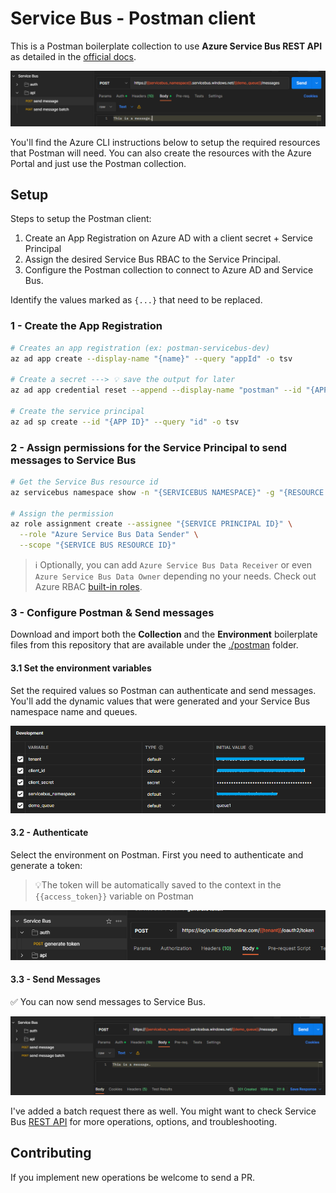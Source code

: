 # Service Bus - Postman client

This is a Postman boilerplate collection to use **Azure Service Bus REST API** as detailed in the [official docs][1].

<img src="assets/header.png" />

You'll find the Azure CLI instructions below to setup the required resources that Postman will need. You can also create the resources with the Azure Portal and just use the Postman collection.

## Setup

Steps to setup the Postman client:

1. Create an App Registration on Azure AD with a client secret + Service Principal
2. Assign the desired Service Bus RBAC to the Service Principal.
3. Configure the Postman collection to connect to Azure AD and Service Bus.

Identify the values marked as `{...}` that need to be replaced.

### 1 - Create the App Registration

```sh
# Creates an app registration (ex: postman-servicebus-dev)
az ad app create --display-name "{name}" --query "appId" -o tsv

# Create a secret ---> 💡 save the output for later
az ad app credential reset --append --display-name "postman" --id "{APPLICATION ID}"

# Create the service principal
az ad sp create --id "{APP ID}" --query "id" -o tsv
```

### 2 - Assign permissions for the **Service Principal** to send messages to Service Bus

```sh
# Get the Service Bus resource id
az servicebus namespace show -n "{SERVICEBUS NAMESPACE}" -g "{RESOURCE GROUP}" --query id -o tsv

# Assign the permission
az role assignment create --assignee "{SERVICE PRINCIPAL ID}" \
  --role "Azure Service Bus Data Sender" \
  --scope "{SERVICE BUS RESOURCE ID}"
```

> ℹ️ Optionally, you can add `Azure Service Bus Data Receiver` or even `Azure Service Bus Data Owner` depending no your needs. Check out Azure RBAC [built-in roles][3].

### 3 - Configure Postman & Send messages

Download and import both the **Collection** and the **Environment** boilerplate files from this repository that are available under the [./postman](/postman/) folder.

#### 3.1 Set the environment variables

Set the required values so Postman can authenticate and send messages. You'll add the dynamic values that were generated and your Service Bus namespace name and queues.

<img src="assets/environment.png" />

#### 3.2 - Authenticate

Select the environment on Postman. First you need to authenticate and generate a token:

> 💡The token will be automatically saved to the context in the `{{access_token}}` variable on Postman

<img src="assets/token.png" />

#### 3.3 - Send Messages

✅ You can now send messages to Service Bus.

<img src="assets/sendmessage.png" />

I've added a batch request there as well. You might want to check Service Bus [REST API][2] for more operations, options, and troubleshooting.

## Contributing

If you implement new operations be welcome to send a PR.

[1]: https://learn.microsoft.com/en-us/rest/api/servicebus/get-azure-active-directory-token
[2]: https://learn.microsoft.com/en-us/rest/api/servicebus/service-bus-runtime-rest
[3]: https://learn.microsoft.com/en-us/azure/role-based-access-control/built-in-roles

